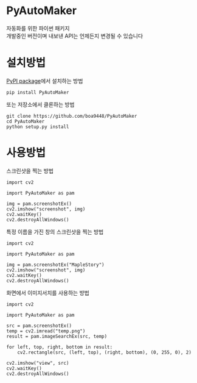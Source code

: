 PyAutoMaker
========
자동화를 위한 파이썬 패키지  
개발중인 버전이며 내보낸 API는 언제든지 변경될 수 있습니다  



설치방법
========

[PyPI package](https://pypi.python.org/pypi/PyAutoMaker/)에서 설치하는 방법

    pip install PyAutoMaker

또는 저장소에서 클론하는 방법

    git clone https://github.com/boa9448/PyAutoMaker
    cd PyAutoMaker
    python setup.py install


사용방법
========  
스크린샷을 찍는 방법  


```
import cv2

import PyAutoMaker as pam

img = pam.screenshotEx()
cv2.imshow("screenshot", img)
cv2.waitKey()
cv2.destroyAllWindows()
```  

특정 이름을 가진 창의 스크린샷을 찍는 방법
```
import cv2

import PyAutoMaker as pam

img = pam.screenshotEx("MapleStory")
cv2.imshow("screenshot", img)
cv2.waitKey()
cv2.destroyAllWindows()
```

화면에서 이미지서치를 사용하는 방법  

```
import cv2

import PyAutoMaker as pam

src = pam.screenshotEx()
temp = cv2.imread("temp.png")
result = pam.imageSearchEx(src, temp)

for left, top, right, bottom in result:
    cv2.rectangle(src, (left, top), (right, bottom), (0, 255, 0), 2)

cv2.imshow("view", src)
cv2.waitKey()
cv2.destroyAllWindows()
```
